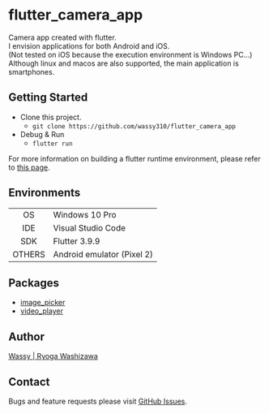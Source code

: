 # flutter_camera_app
Camera app created with flutter.  
I envision applications for both Android and iOS.  
(Not tested on iOS because the execution environment is Windows PC...)  
Although linux and macos are also supported, the main application is smartphones.

## Getting Started
- Clone this project.
  - `git clone https://github.com/wassy310/flutter_camera_app`
- Debug & Run
  - `flutter run`

For more information on building a flutter runtime environment, please refer to [this page](https://docs.flutter.dev/get-started/install).

## Environments
|        |                                        |
|  :-:   | -------------------------------------- |
| OS     | Windows 10 Pro                         |
| IDE    | Visual Studio Code                     |
| SDK    | Flutter 3.9.9                          |
| OTHERS | Android emulator (Pixel 2)             |

## Packages
- [image_picker](https://pub.dev/packages/image_picker)
- [video_player](https://pub.dev/packages/video_player)

## Author
[Wassy | Ryoga Washizawa](https://github.com/wassy310)

## Contact
Bugs and feature requests please visit [GitHub Issues](https://github.com/wassy310/flutter_camera_app/issues).
